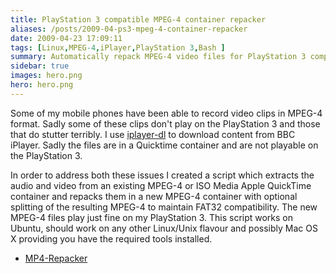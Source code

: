 ```yaml
---
title: PlayStation 3 compatible MPEG-4 container repacker
aliases: /posts/2009-04-ps3-mpeg-4-container-repacker
date: 2009-04-23 17:09:11
tags: [Linux,MPEG-4,iPlayer,PlayStation 3,Bash ]
summary: Automatically repack MPEG-4 video files for PlayStation 3 compatibility
sidebar: true
images: hero.png
hero: hero.png
---
```


Some of my mobile phones have been able to record video clips in MPEG-4
format. Sadly some of these clips don't play on the PlayStation 3 and those
that do stutter terribly. I use [iplayer-dl](http://po-ru.com/projects/iplayer-downloader/)
to download content from BBC iPlayer. Sadly the files are in a Quicktime
container and are not playable on the PlayStation 3.

In order to address both these issues I created a script which extracts the
audio and video from an existing MPEG-4 or ISO Media Apple QuickTime container
and repacks them in a new MPEG-4 container with optional splitting of the
resulting MPEG-4 to maintain FAT32 compatibility. The new MPEG-4 files play
just fine on my PlayStation 3. This script works on Ubuntu, should work on any
other Linux/Unix flavour and possibly Mac OS X providing you have the required
tools installed.

  * [MP4-Repacker](https://github.com/flexiondotorg/MP4-Packer)

